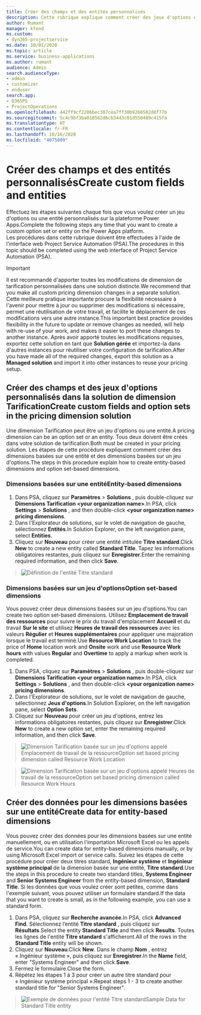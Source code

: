 ```yaml
---
title: Créer des champs et des entités personnalisés
description: Cette rubrique explique comment créer des jeux d'options et des entités dans votre propre solution dans la plateforme Power Apps.
author: Rumant
manager: kfend
ms.custom:
- dyn365-projectservice
ms.date: 10/01/2020
ms.topic: article
ms.service: business-applications
ms.author: rumant
audience: Admin
search.audienceType:
- admin
- customizer
- enduser
search.app:
- D365PS
- ProjectOperations
ms.openlocfilehash: 442ff9cf2206bec307cea7ff30b9266502d8f77b
ms.sourcegitcommit: 5c4c9bf3ba018562d6cb3443c01d550489c415fa
ms.translationtype: HT
ms.contentlocale: fr-FR
ms.lasthandoff: 10/16/2020
ms.locfileid: "4075809"
---
```

# <a name="create-custom-fields-and-entities"></a><span data-ttu-id="8c95c-103">Créer des champs et des entités personnalisés</span><span class="sxs-lookup"><span data-stu-id="8c95c-103">Create custom fields and entities</span></span> 

<span data-ttu-id="8c95c-104">Effectuez les étapes suivantes chaque fois que vous voulez créer un jeu d'options ou une entité personnalisés sur la plateforme Power Apps.</span><span class="sxs-lookup"><span data-stu-id="8c95c-104">Complete the following steps any time that you want to create a custom option set or entity on the Power Apps platform.</span></span>  
<span data-ttu-id="8c95c-105">Les procédures dans cette rubrique doivent être effectuées à l'aide de l'interface web Project Service Automation (PSA).</span><span class="sxs-lookup"><span data-stu-id="8c95c-105">The procedures in this topic should be completed using the web interface of Project Service Automation (PSA).</span></span>

> [!IMPORTANT]
> <span data-ttu-id="8c95c-106">Il est recommandé d'apporter toutes les modifications de dimension de tarification personnalisées dans une solution distincte.</span><span class="sxs-lookup"><span data-stu-id="8c95c-106">We recommend that you make all custom pricing dimension changes in a separate solution.</span></span> <span data-ttu-id="8c95c-107">Cette meilleure pratique importante procure la flexibilité nécessaire à l'avenir pour mettre à jour ou supprimer des modifications si nécessaire, permet une réutilisation de votre travail, et facilite le déplacement de ces modifications vers une autre instance.</span><span class="sxs-lookup"><span data-stu-id="8c95c-107">This important best practice provides flexibility in the future to update or remove changes as needed, will help with re-use of your work, and makes it easier to port these changes to another instance.</span></span> <span data-ttu-id="8c95c-108">Après avoir apporté toutes les modifications requises, exportez cette solution en tant que **Solution gérée** et importez-la dans d'autres instances pour réutiliser votre configuration de tarification.</span><span class="sxs-lookup"><span data-stu-id="8c95c-108">After you have made all of the required changes, export this solution as a **Managed solution** and import it into other instances to reuse your pricing setup.</span></span>

  
## <a name="create-custom-fields-and-option-sets-in-the-pricing-dimension-solution"></a><span data-ttu-id="8c95c-109">Créer des champs et des jeux d'options personnalisés dans la solution de dimension Tarification</span><span class="sxs-lookup"><span data-stu-id="8c95c-109">Create custom fields and option sets in the pricing dimension solution</span></span>

<span data-ttu-id="8c95c-110">Une dimension Tarification peut être un jeu d'options ou une entité.</span><span class="sxs-lookup"><span data-stu-id="8c95c-110">A pricing dimension can be an option set or an entity.</span></span> <span data-ttu-id="8c95c-111">Tous deux doivent être créés dans votre solution de tarification.</span><span class="sxs-lookup"><span data-stu-id="8c95c-111">Both must be created in your pricing solution.</span></span> <span data-ttu-id="8c95c-112">Les étapes de cette procédure expliquent comment créer des dimensions basées sur une entité et des dimensions basées sur un jeu d'options.</span><span class="sxs-lookup"><span data-stu-id="8c95c-112">The steps in this procedure explain how to create entity-based dimensions and option set-based dimensions.</span></span>

### <a name="entity-based-dimensions"></a><span data-ttu-id="8c95c-113">Dimensions basées sur une entité</span><span class="sxs-lookup"><span data-stu-id="8c95c-113">Entity-based dimensions</span></span>

1. <span data-ttu-id="8c95c-114">Dans PSA, cliquez sur **Paramètres** > **Solutions** , puis double-cliquez sur **Dimensions Tarification \<your organization name>**.</span><span class="sxs-lookup"><span data-stu-id="8c95c-114">In PSA, click **Settings** > **Solutions** , and then double-click **\<your organization name> pricing dimensions**.</span></span>
2. <span data-ttu-id="8c95c-115">Dans l'Explorateur de solutions, sur le volet de navigation de gauche, sélectionnez **Entités**.</span><span class="sxs-lookup"><span data-stu-id="8c95c-115">In Solution Explorer, on the left navigation pane, select **Entities**.</span></span>
3. <span data-ttu-id="8c95c-116">Cliquez sur **Nouveau** pour créer une entité intitulée **Titre standard**.</span><span class="sxs-lookup"><span data-stu-id="8c95c-116">Click **New** to create a new entity called **Standard Title**.</span></span> <span data-ttu-id="8c95c-117">Tapez les informations obligatoires restantes, puis cliquez sur **Enregistrer**.</span><span class="sxs-lookup"><span data-stu-id="8c95c-117">Enter the remaining required information, and then click **Save**.</span></span>

> ![Définition de l'entité Titre standard](media/Standard-Title-entity-definition.png)


### <a name="option-set-based-dimensions"></a><span data-ttu-id="8c95c-119">Dimensions basées sur un jeu d'options</span><span class="sxs-lookup"><span data-stu-id="8c95c-119">Option set-based dimensions</span></span> 
<span data-ttu-id="8c95c-120">Vous pouvez créer deux dimensions basées sur un jeu d'options.</span><span class="sxs-lookup"><span data-stu-id="8c95c-120">You can create two option set-based dimensions.</span></span> <span data-ttu-id="8c95c-121">Utilisez **Emplacement de travail des ressources** pour suivre le prix du travail d'emplacement **Accueil** et du travail **Sur le site** et utilisez **Heures de travail des ressources** avec les valeurs **Régulier** et **Heures supplémentaires** pour appliquer une majoration lorsque le travail est terminé.</span><span class="sxs-lookup"><span data-stu-id="8c95c-121">Use **Resource Work Location** to track the price of **Home** location work and **Onsite** work and use **Resource Work hours** with values **Regular** and **Overtime** to apply a markup when work is completed.</span></span>


1. <span data-ttu-id="8c95c-122">Dans PSA, cliquez sur **Paramètres** > **Solutions** , puis double-cliquez sur **Dimensions Tarification \<your organization name>**.</span><span class="sxs-lookup"><span data-stu-id="8c95c-122">In PSA, click **Settings** > **Solutions** , and then double-click  **\<your organization name> pricing dimensions**.</span></span> 
2. <span data-ttu-id="8c95c-123">Dans l'Explorateur de solutions, sur le volet de navigation de gauche, sélectionnez **Jeux d'options**.</span><span class="sxs-lookup"><span data-stu-id="8c95c-123">In Solution Explorer, on the left navigation pane, select  **Option Sets**.</span></span> 
3. <span data-ttu-id="8c95c-124">Cliquez sur **Nouveau** pour créer un jeu d'options, entrez les informations obligatoires restantes, puis cliquez sur **Enregistrer**.</span><span class="sxs-lookup"><span data-stu-id="8c95c-124">Click **New** to create a new option set, enter the remaining required information, and then click **Save**.</span></span>

> ![<span data-ttu-id="8c95c-125">Dimension Tarification basée sur un jeu d'options appelé Emplacement de travail de la ressource</span><span class="sxs-lookup"><span data-stu-id="8c95c-125">Option set based pricing dimension called Resource Work Location</span></span> ](media/Option-set-PD-called-Resource-Work-Location.png)

> ![<span data-ttu-id="8c95c-126">Dimension Tarification basée sur un jeu d'options appelé Heures de travail de la ressource</span><span class="sxs-lookup"><span data-stu-id="8c95c-126">Option set based pricing dimension called Resource Work Hours</span></span> ](media/Option-set-PD-called-Resource-Work-Hours.PNG)


## <a name="create-data-for-entity-based-dimensions"></a><span data-ttu-id="8c95c-127">Créer des données pour les dimensions basées sur une entité</span><span class="sxs-lookup"><span data-stu-id="8c95c-127">Create data for entity-based dimensions</span></span>

<span data-ttu-id="8c95c-128">Vous pouvez créer des données pour les dimensions basées sur une entité manuellement, ou en utilisation l'importation Microsoft Excel ou les appels de service.</span><span class="sxs-lookup"><span data-stu-id="8c95c-128">You can create data for entity-based dimensions manually, or by using Microsoft Excel import or service calls.</span></span> <span data-ttu-id="8c95c-129">Suivez les étapes de cette procédure pour créer deux titres standard, **Ingénieur système** et **Ingénieur système principal** de la dimension basée sur une entité, **Titre standard**.</span><span class="sxs-lookup"><span data-stu-id="8c95c-129">Use the steps in this procedure to create two standard titles, **Systems Engineer** and **Senior Systems Engineer** from the entity-based dimension, **Standard Title**.</span></span> <span data-ttu-id="8c95c-130">Si les données que vous voulez créer sont petites, comme dans l'exemple suivant, vous pouvez utiliser un formulaire standard.</span><span class="sxs-lookup"><span data-stu-id="8c95c-130">If the data that you want to create is small, as in the following example, you can use a standard form.</span></span>

1. <span data-ttu-id="8c95c-131">Dans PSA, cliquez sur **Recherche avancée**.</span><span class="sxs-lookup"><span data-stu-id="8c95c-131">In PSA, click **Advanced Find**.</span></span> <span data-ttu-id="8c95c-132">Sélectionnez l’entité **Titre standard** , puis cliquez sur **Résultats**.</span><span class="sxs-lookup"><span data-stu-id="8c95c-132">Select the entity **Standard Title** and then click **Results**.</span></span> <span data-ttu-id="8c95c-133">Toutes les lignes de l'entité **Titre standard** s'afficheront.</span><span class="sxs-lookup"><span data-stu-id="8c95c-133">All of the rows in the **Standard Title** entity will be shown.</span></span>
2. <span data-ttu-id="8c95c-134">Cliquez sur **Nouveau**.</span><span class="sxs-lookup"><span data-stu-id="8c95c-134">Click **New**.</span></span> <span data-ttu-id="8c95c-135">Dans le champ **Nom** , entrez « Ingénieur système », puis cliquez sur **Enregistrer**.</span><span class="sxs-lookup"><span data-stu-id="8c95c-135">In the **Name** field, enter "Systems Engineer" and then click **Save**.</span></span>
3. <span data-ttu-id="8c95c-136">Fermez le formulaire.</span><span class="sxs-lookup"><span data-stu-id="8c95c-136">Close the form.</span></span> 
4. <span data-ttu-id="8c95c-137">Répétez les étapes 1 à 3 pour créer un autre titre standard pour « Ingénieur système principal ».</span><span class="sxs-lookup"><span data-stu-id="8c95c-137">Repeat steps 1 - 3 to create another standard title for "Senior Systems Engineer".</span></span>

> ![<span data-ttu-id="8c95c-138">Exemple de données pour l'entité Titre standard</span><span class="sxs-lookup"><span data-stu-id="8c95c-138">Sample Data for Standard Title entity</span></span> ](media/ST-data.png)


